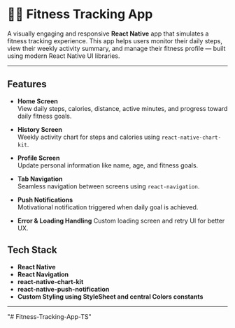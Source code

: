 # 🏃‍♀️ Fitness Tracking App

A visually engaging and responsive **React Native** app that simulates a fitness tracking experience. This app helps users monitor their daily steps, view their weekly activity summary, and manage their fitness profile — built using modern React Native UI libraries.

---

##  Features

- **Home Screen**  
  View daily steps, calories, distance, active minutes, and progress toward daily fitness goals.
- **History Screen**  
  Weekly activity chart for steps and calories using `react-native-chart-kit`.

- **Profile Screen**  
  Update personal information like name, age, and fitness goals.

- **Tab Navigation**  
  Seamless navigation between screens using `react-navigation`.

- **Push Notifications**  
  Motivational notification triggered when daily goal is achieved.
- **Error & Loading Handling**
  Custom loading screen and retry UI for better UX.

## Tech Stack

- **React Native**
- **React Navigation**
- **react-native-chart-kit**
- **react-native-push-notification**
- **Custom Styling using StyleSheet and central Colors constants**

---
"# Fitness-Tracking-App-TS" 
